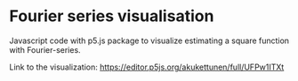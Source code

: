 # Fourier series visualisation

Javascript code with p5.js package to visualize 
estimating a square function with Fourier-series.

Link to the visualization:
https://editor.p5js.org/akukettunen/full/UFPw1ITXt

